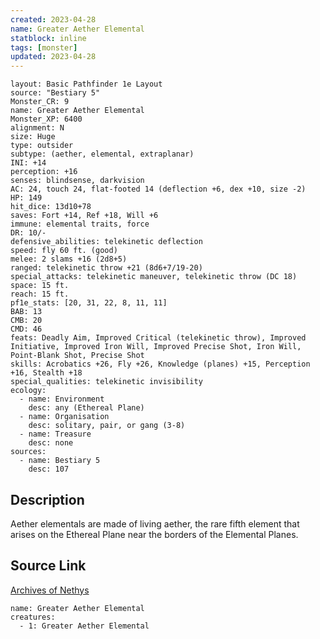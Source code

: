 ```yaml
---
created: 2023-04-28
name: Greater Aether Elemental
statblock: inline
tags: [monster]
updated: 2023-04-28
---
```

```statblock
layout: Basic Pathfinder 1e Layout
source: "Bestiary 5"
Monster_CR: 9
name: Greater Aether Elemental
Monster_XP: 6400
alignment: N
size: Huge
type: outsider
subtype: (aether, elemental, extraplanar)
INI: +14
perception: +16
senses: blindsense, darkvision
AC: 24, touch 24, flat-footed 14 (deflection +6, dex +10, size -2)
HP: 149
hit_dice: 13d10+78
saves: Fort +14, Ref +18, Will +6
immune: elemental traits, force
DR: 10/-
defensive_abilities: telekinetic deflection
speed: fly 60 ft. (good)
melee: 2 slams +16 (2d8+5)
ranged: telekinetic throw +21 (8d6+7/19-20)
special_attacks: telekinetic maneuver, telekinetic throw (DC 18)
space: 15 ft.
reach: 15 ft.
pf1e_stats: [20, 31, 22, 8, 11, 11]
BAB: 13
CMB: 20
CMD: 46
feats: Deadly Aim, Improved Critical (telekinetic throw), Improved Initiative, Improved Iron Will, Improved Precise Shot, Iron Will, Point-Blank Shot, Precise Shot
skills: Acrobatics +26, Fly +26, Knowledge (planes) +15, Perception +16, Stealth +18
special_qualities: telekinetic invisibility
ecology:
  - name: Environment
    desc: any (Ethereal Plane)
  - name: Organisation
    desc: solitary, pair, or gang (3-8)
  - name: Treasure
    desc: none
sources:
  - name: Bestiary 5
    desc: 107
```
## Description
Aether elementals are made of living aether, the rare fifth element that arises on the Ethereal Plane near the borders of the Elemental Planes.
## Source Link
[Archives of Nethys](https://aonprd.com/MonsterDisplay.aspx?ItemName=Greater%20Aether%20Elemental)
```encounter-table
name: Greater Aether Elemental
creatures:
  - 1: Greater Aether Elemental
```
